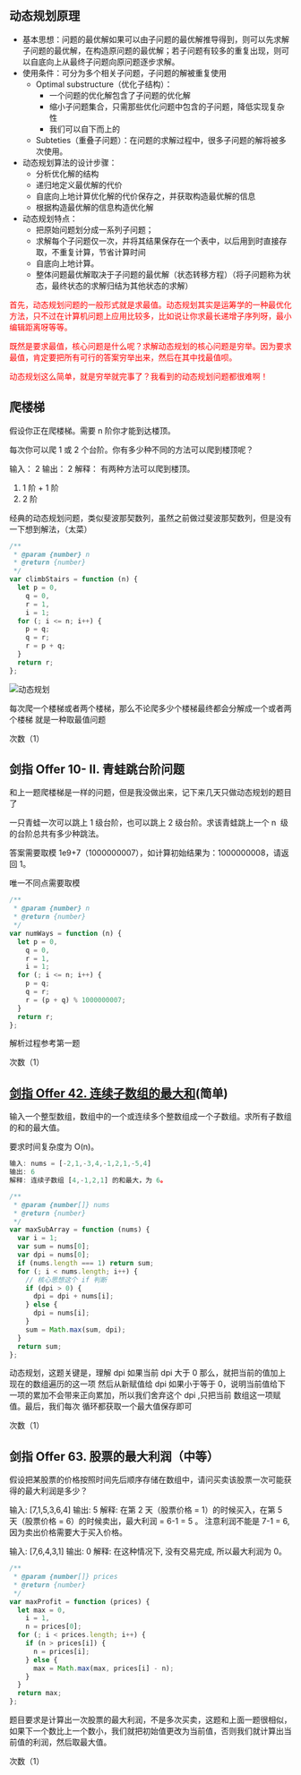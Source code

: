 ## 动态规划原理

- 基本思想：问题的最优解如果可以由子问题的最优解推导得到，则可以先求解子问题的最优解，在构造原问题的最优解；若子问题有较多的重复出现，则可以自底向上从最终子问题向原问题逐步求解。
- 使用条件：可分为多个相关子问题，子问题的解被重复使用
  - Optimal substructure（优化子结构）：
    - 一个问题的优化解包含了子问题的优化解
    - 缩小子问题集合，只需那些优化问题中包含的子问题，降低实现复杂性
    - 我们可以自下而上的
  - Subteties（重叠子问题）：在问题的求解过程中，很多子问题的解将被多次使用。
- 动态规划算法的设计步骤：
  - 分析优化解的结构
  - 递归地定义最优解的代价
  - 自底向上地计算优化解的代价保存之，并获取构造最优解的信息
  - 根据构造最优解的信息构造优化解
- 动态规划特点：
  - 把原始问题划分成一系列子问题；
  - 求解每个子问题仅一次，并将其结果保存在一个表中，以后用到时直接存取，不重复计算，节省计算时间
  - 自底向上地计算。
  - 整体问题最优解取决于子问题的最优解（状态转移方程）（将子问题称为状态，最终状态的求解归结为其他状态的求解）

<font color=red >
首先，动态规划问题的一般形式就是求最值。动态规划其实是运筹学的一种最优化方法，只不过在计算机问题上应用比较多，比如说让你求最长递增子序列呀，最小编辑距离呀等等。

既然是要求最值，核心问题是什么呢？求解动态规划的核心问题是穷举。因为要求最值，肯定要把所有可行的答案穷举出来，然后在其中找最值呗。

动态规划这么简单，就是穷举就完事了？我看到的动态规划问题都很难啊！
</font>

## 爬楼梯

假设你正在爬楼梯。需要 n 阶你才能到达楼顶。

每次你可以爬 1 或 2 个台阶。你有多少种不同的方法可以爬到楼顶呢？

输入： 2
输出： 2
解释： 有两种方法可以爬到楼顶。

1.  1 阶 + 1 阶
2.  2 阶

经典的动态规划问题，类似斐波那契数列，虽然之前做过斐波那契数列，但是没有一下想到解法，（太菜）

```js
/**
 * @param {number} n
 * @return {number}
 */
var climbStairs = function (n) {
  let p = 0,
    q = 0,
    r = 1,
    i = 1;
  for (; i <= n; i++) {
    p = q;
    q = r;
    r = p + q;
  }
  return r;
};
```

![动态规划](img/07.gif)

每次爬一个楼梯或者两个楼梯，那么不论爬多少个楼梯最终都会分解成一个或者两个楼梯
就是一种取最值问题

次数（1）

## 剑指 Offer 10- II. 青蛙跳台阶问题

和上一题爬楼梯是一样的问题，但是我没做出来，记下来几天只做动态规划的题目了

一只青蛙一次可以跳上 1 级台阶，也可以跳上 2 级台阶。求该青蛙跳上一个 n  级的台阶总共有多少种跳法。

答案需要取模 1e9+7（1000000007），如计算初始结果为：1000000008，请返回 1。

唯一不同点需要取模

```js
/**
 * @param {number} n
 * @return {number}
 */
var numWays = function (n) {
  let p = 0,
    q = 0,
    r = 1,
    i = 1;
  for (; i <= n; i++) {
    p = q;
    q = r;
    r = (p + q) % 1000000007;
  }
  return r;
};
```

解析过程参考第一题

次数（1）

## [剑指 Offer 42. 连续子数组的最大和](https://leetcode-cn.com/problems/lian-xu-zi-shu-zu-de-zui-da-he-lcof/)(简单)

输入一个整型数组，数组中的一个或连续多个整数组成一个子数组。求所有子数组的和的最大值。

要求时间复杂度为 O(n)。

```js
输入: nums = [-2,1,-3,4,-1,2,1,-5,4]
输出: 6
解释: 连续子数组 [4,-1,2,1] 的和最大，为 6。
```

```js
/**
 * @param {number[]} nums
 * @return {number}
 */
var maxSubArray = function (nums) {
  var i = 1;
  var sum = nums[0];
  var dpi = nums[0];
  if (nums.length === 1) return sum;
  for (; i < nums.length; i++) {
    // 核心思想这个 if 判断
    if (dpi > 0) {
      dpi = dpi + nums[i];
    } else {
      dpi = nums[i];
    }
    sum = Math.max(sum, dpi);
  }
  return sum;
};
```

动态规划，这题关键是，理解 dpi 如果当前 dpi 大于 0 那么，就把当前的值加上现在的数组遍历的这一项 然后从新赋值给 dpi 如果小于等于 0，说明当前值给下一项的累加不会带来正向累加，所以我们舍弃这个 dpi ,只把当前 数组这一项赋值。最后，我们每次 循环都获取一个最大值保存即可

次数（1）

## 剑指 Offer 63. 股票的最大利润（中等）

假设把某股票的价格按照时间先后顺序存储在数组中，请问买卖该股票一次可能获得的最大利润是多少？

输入: [7,1,5,3,6,4]
输出: 5
解释: 在第 2 天（股票价格 = 1）的时候买入，在第 5 天（股票价格 = 6）的时候卖出，最大利润 = 6-1 = 5 。
注意利润不能是 7-1 = 6, 因为卖出价格需要大于买入价格。

输入: [7,6,4,3,1]
输出: 0
解释: 在这种情况下, 没有交易完成, 所以最大利润为 0。

```js
/**
 * @param {number[]} prices
 * @return {number}
 */
var maxProfit = function (prices) {
  let max = 0,
    i = 1,
    n = prices[0];
  for (; i < prices.length; i++) {
    if (n > prices[i]) {
      n = prices[i];
    } else {
      max = Math.max(max, prices[i] - n);
    }
  }
  return max;
};
```

题目要求是计算出一次股票的最大利润，不是多次买卖，这题和上面一题很相似，如果下一个数比上一个数小，我们就把初始值更改为当前值，否则我们就计算出当前值的利润，然后取最大值。

次数（1）
